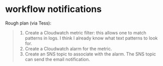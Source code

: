 # workflow notifications

Rough plan (via Tess):

> 1. Create a Cloudwatch metric filter: this allows one to match patterns in logs. I think I already know what text patterns to look for.
> 2. Create a Cloudwatch alarm for the metric.
> 3. Create an SNS topic to associate with the alarm. The SNS topic can send the email notification.

